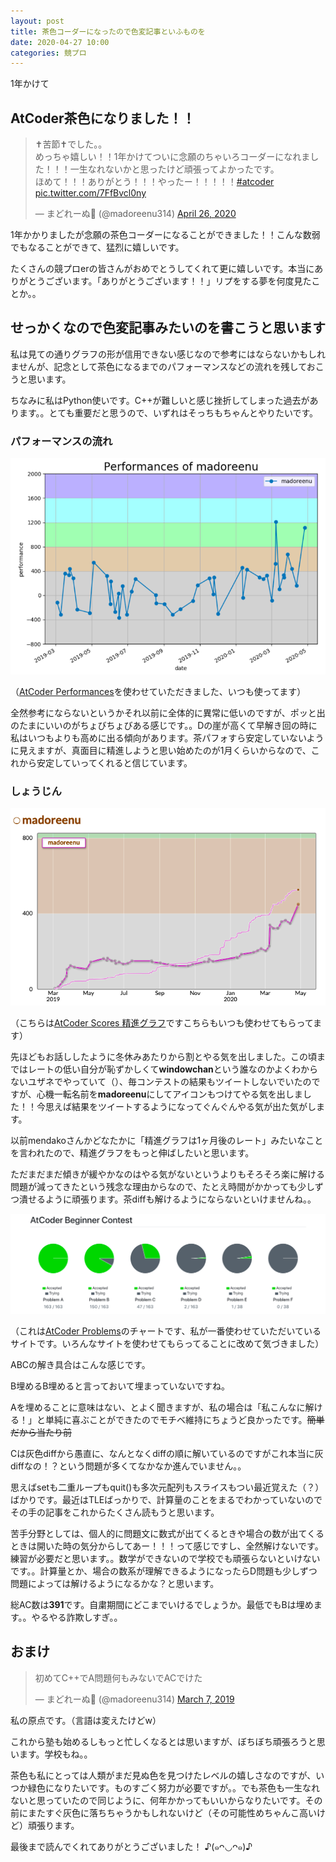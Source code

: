 ```yaml
---
layout: post
title: 茶色コーダーになったので色変記事といふものを
date: 2020-04-27 10:00
categories: 競プロ
---
```

1年かけて

## AtCoder茶色になりました！！

<blockquote class="twitter-tweet"><p lang="ja" dir="ltr">✝️苦節✝️でした。。<br>めっちゃ嬉しい！！1年かけてついに念願のちゃいろコーダーになれました！！！一生なれないかと思ったけど頑張ってよかったです。<br>ほめて！！！ありがとう！！！やったー！！！！！<a href="https://twitter.com/hashtag/atcoder?src=hash&amp;ref_src=twsrc%5Etfw">#atcoder</a> <a href="https://t.co/7FfBvcl0ny">pic.twitter.com/7FfBvcl0ny</a></p>&mdash; まどれーぬ🍫 (@madoreenu314) <a href="https://twitter.com/madoreenu314/status/1254409668304105473?ref_src=twsrc%5Etfw">April 26, 2020</a></blockquote> <script async src="https://platform.twitter.com/widgets.js" charset="utf-8"></script>

1年かかりましたが念願の茶色コーダーになることができました！！こんな数弱でもなることができて、猛烈に嬉しいです。

たくさんの競プロerの皆さんがおめでとうしてくれて更に嬉しいです。本当にありがとうございます。「ありがとうございます！！」リプをする夢を何度見たことか。。

## せっかくなので色変記事みたいのを書こうと思います

私は見ての通りグラフの形が信用できない感じなので参考にはならないかもしれませんが、記念として茶色になるまでのパフォーマンスなどの流れを残しておこうと思います。

ちなみに私はPython使いです。C++が難しいと感じ挫折してしまった過去があります。。とても重要だと思うので、いずれはそっちもちゃんとやりたいです。

### パフォーマンスの流れ

![パフォ](/assets/performances.png)

（[AtCoder Performances](https://atcoderapps.herokuapp.com/atcoderperformances/)を使わせていただきました、いつも使ってます）

全然参考にならないというかそれ以前に全体的に異常に低いのですが、ポッと出のたまにいいのがちょびちょびある感じです。。Dの崖が高くて早解き回の時に私はいつもよりも高めに出る傾向があります。茶パフォすら安定していないように見えますが、真面目に精進しようと思い始めたのが1月くらいからなので、これから安定していってくれると信じています。

### しょうじん

![精進](/assets/shojin.png)

（こちらは[AtCoder Scores 精進グラフ](http://atcoder-scores.herokuapp.com/graph?user=)ですこちらもいつも使わせてもらってます）

先ほどもお話ししたように冬休みあたりから割とやる気を出しました。この頃まではレートの低い自分が恥ずかしくて**windowchan**という誰なのかよくわからないユザネでやっていて（）、毎コンテストの結果もツイートしないでいたのですが、心機一転名前を**madoreenu**にしてアイコンもつけてやる気を出しました！！今思えば結果をツイートするようになってぐんぐんやる気が出た気がします。

以前mendakoさんかどなたかに「精進グラフは1ヶ月後のレート」みたいなことを言われたので、精進グラフをもっと伸ばしたいと思います。

ただまだまだ傾きが緩やかなのはやる気がないというよりもそろそろ楽に解ける問題が減ってきたという残念な理由からなので、たとえ時間がかかっても少しずつ潰せるように頑張ります。茶diffも解けるようにならないといけませんね。。

![ABC埋め](/assets/abcume.png)

（これは[AtCoder Problems](https://kenkoooo.com/atcoder/#/table/)のチャートです、私が一番使わせていただいているサイトです。いろんなサイトを使わせてもらってることに改めて気づきました）

ABCの解き具合はこんな感じです。

B埋めるB埋めると言っておいて埋まっていないですね。

Aを埋めることに意味はない、とよく聞きますが、私の場合は「私こんなに解ける！」と単純に喜ぶことができたのでモチベ維持にちょうど良かったです。~~簡単だから当たり前~~

Cは灰色diffから愚直に、なんとなくdiffの順に解いているのですがこれ本当に灰diffなの！？という問題が多くてなかなか進んでいません。。

思えばsetも二重ループもquit()も多次元配列もスライスもつい最近覚えた（？）ばかりです。最近はTLEばっかりで、計算量のことをまるでわかっていないのでその手の記事をこれからたくさん読もうと思います。

苦手分野としては、個人的に問題文に数式が出てくるときや場合の数が出てくるときは開いた時の気分からしてあー！！！って感じですし、全然解けないです。練習が必要だと思います。。数学ができないので学校でも頑張らないといけないです。。計算量とか、場合の数系が理解できるようになったらD問題も少しずつ問題によっては解けるようになるかな？と思います。

総AC数は**391**です。自粛期間にどこまでいけるでしょうか。最低でもBは埋めます。。やるやる詐欺しすぎ。。

## おまけ

<blockquote class="twitter-tweet"><p lang="ja" dir="ltr">初めてC++でA問題何もみないでACでけた</p>&mdash; まどれーぬ🍫 (@madoreenu314) <a href="https://twitter.com/madoreenu314/status/1103647998028857344?ref_src=twsrc%5Etfw">March 7, 2019</a></blockquote> <script async src="https://platform.twitter.com/widgets.js" charset="utf-8"></script>

私の原点です。（言語は変えたけどw）

これから塾も始めるしもっと忙しくなるとは思いますが、ぼちぼち頑張ろうと思います。学校もね。。

茶色も私にとっては人類がまだ見ぬ色を見つけたレベルの嬉しさなのですが、いつか緑色になりたいです。ものすごく努力が必要ですが。。でも茶色も一生なれないと思っていたので同じように、何年かかってもいいからなりたいです。その前にまたすぐ灰色に落ちちゃうかもしれないけど（その可能性めちゃんこ高いけど）頑張ります。

最後まで読んでくれてありがとうございました！ ♪(๑ᴖ◡ᴖ๑)♪
